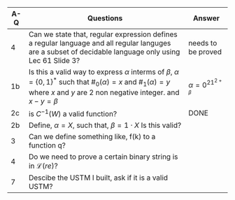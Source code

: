 | A-Q | Questions                                                                                                                                                                                            | Answer                   |
| --- | ---------------------------------------------------------------------------------------------------------------------------------------------------------------------------------------------------- | ------------------------ |
| 4   | Can we state that,  regular expression defines a regular language and all regular languges are a subset of decidable language only using Lec 61 Slide 3?                                             | needs to be proved       |
| 1b  | Is this a valid way to  express $\alpha$ interms of $\beta$, $\alpha =\{0, 1\}^*$ such that $\#_0(\alpha) = x$  and $\#_1(\alpha) = y$ where $x$ and $y$ are 2 non negative integer. and $x-y=\beta$ | $\alpha =0^21^{2+\beta}$ |
| 2c  | is $C^{-1}(W)$ a valid function?                                                                                                                                                                     | DONE                     |
| 2b  | Define, $\alpha = X$, such that, $\beta= 1 \cdot X$ Is this valid?                                                                                                                                   |                          |
| 3   | Can we define something like, f(k) to a function q?                                                                                                                                                  |
| 4   | Do we need to prove a certain binary string is in $\mathscr{L}(re)$?                                                                                                                                 |                          |
| 7   | Descibe the USTM I built, ask if it is a valid USTM?                                                                                                                                                 |                          |